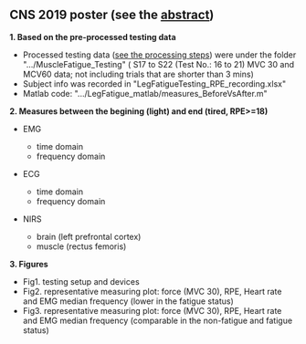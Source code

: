 ## CNS 2019 poster (see the [abstract](https://www.cogneurosociety.org/mycns/?mtpage=poster_detail&id=12623))
**1. Based on the pre-processed testing data**
- Processed testing data ([see the processing steps](README.md)) were under the folder ".../MuscleFatigue_Testing" ( S17 to S22 (Test No.: 16 to 21) MVC 30 and MCV60 data; not including trials that are shorter than 3 mins)
- Subject info was recorded in "LegFatigueTesting_RPE_recording.xlsx"
- Matlab code: ".../LegFatigue_matlab/measures_BeforeVsAfter.m"


**2. Measures between the begining (light) and end (tired, RPE>=18)**
- EMG
  - time domain
  - frequency domain

- ECG
  - time domain
  - frequency domain

- NIRS
  - brain (left prefrontal cortex)
  - muscle (rectus femoris)
  
**3. Figures**
- Fig1. testing setup and devices
- Fig2. representative measuring plot: force (MVC 30), RPE, Heart rate and EMG median frequency (lower in the fatigue status)
- Fig3. representative measuring plot: force (MVC 30), RPE, Heart rate and EMG median frequency (comparable in the non-fatigue and fatigue status)


